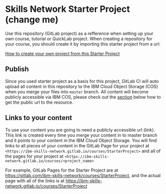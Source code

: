 # Skills Network Starter Project (**change me**)

Use this repository (GitLab project) as a refference when setting up your own course, tutorial or QuickLab project. When creating a repository for your course, you should create it by importing this starter project from a url:

[How to create your own project from this Starter Project](https://gph.is/g/aRWVMAJ)


## Publish

Since you used starter project as a basis for this project, GitLab CI will auto upload all content in this repository to the IBM Cloud Object Storage (COS) when you merge your files into `master` branch. All content will become publicly accessible via IBM COS, please check out the [section](#section) below how to get the public url to the resource.

## Links to your content

To use your content you are going to need a publicly accessible url (link). This link is created every time you merge your content in to master branch and it points to your content in the IBM Cloud Object Storage. You will find links to all pieces of your content in the GitLab Page for your project at `<https://ibm-skills-network.gitlab.io/courses/StarterProject>` and all of the pages for your project at  `<https://ibm-skills-network.gitlab.io/courses/<project_name>` 

For example, GitLab Pages for the Starter Project are at <https://gitlab.com/ibm-skills-network/courses/StarterProject>, and the actual page with all of the links is at <https://ibm-skills-network.gitlab.io/courses/StarterProject>